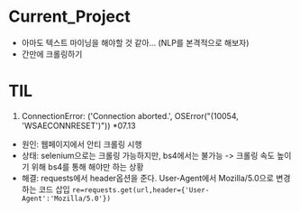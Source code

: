 # Current_Project

- 아마도 텍스트 마이닝을 해야할 것 같아... (NLP를 본격적으로 해보자)
- 간만에 크롤링하기

# TIL
1. ConnectionError: ('Connection aborted.', OSError("(10054, 'WSAECONNRESET')")) \*07.13 
  - 원인: 웹페이지에서 안티 크롤링 시행
  - 상태: selenium으로는 크롤링 가능하지만, bs4에서는 불가능 -> 크롤링 속도 높이기 위해 bs4를 통해 해야만 하는 상황
  - 해결: requests에서 header옵션을 준다. User-Agent에서 Mozilla/5.0으로 변경하는 코드 삽입
   `re=requests.get(url,header={'User-Agent':'Mozilla/5.0'})`
